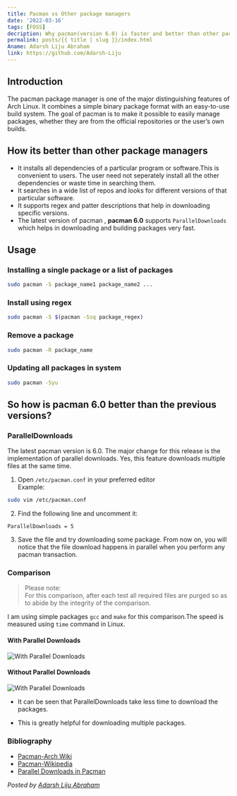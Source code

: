 ```yaml
---
title: Pacman vs Other package managers
date: '2022-03-16'
tags: [FOSS]
decription: Why pacman(version 6.0) is faster and better than other package managers.
permalink: posts/{{ title | slug }}/index.html
Aname: Adarsh Liju Abraham
link: https://github.com/Adarsh-Liju
---
```




## Introduction

The pacman package manager is one of the major distinguishing features of Arch Linux. It combines a simple binary package format with an easy-to-use build system. The goal of pacman is to make it possible to easily manage packages, whether they are from the official repositories or the user&rsquo;s own builds.


## How its better than other package managers

-   It installs all dependencies of a particular program or software.This is convenient to users. The user need not seperately install all the other dependencies or waste time in searching them.
-   It searches in a wide list of repos and looks for different versions of that particular software.
-   It supports regex and patter descriptions that help in downloading specific versions.
-   The latest version of pacman , **pacman 6.0** supports `ParallelDownloads` which helps in downloading and building packages very fast.


## Usage


### Installing a single package or a list of packages
```bash
sudo pacman -S package_name1 package_name2 ...
```

### Install using regex
```bash
sudo pacman -S $(pacman -Ssq package_regex)
```

### Remove a package
```bash
sudo pacman -R package_name
```

### Updating all packages in system
```bash
sudo pacman -Syu
```

## So how is pacman 6.0 better than the previous versions?

### ParallelDownloads

The latest pacman version is 6.0. The major change for this release is the implementation of parallel downloads. Yes, this feature downloads multiple files at the same time.

1. Open `/etc/pacman.conf` in your preferred editor\
Example:
```bash
sudo vim /etc/pacman.conf
```
2. Find the following line and uncomment it:
```text
ParallelDownloads = 5
```
3. Save the file and try downloading some package. From now on, you will notice that the file download happens in parallel when you perform any pacman transaction.

### Comparison 

> Please note:\
> For this comparison, after each test all required files are purged so as to abide by the integrity of the comparison.

I am using simple packages `gcc` and `make` for this comparison.The speed is measured using `time` command in Linux.

#### With Parallel Downloads 

![With Parallel Downloads](/images/WithParallelDownloads.png )

#### Without Parallel Downloads

![With Parallel Downloads](/images/WithParallelDownloads.png )


* It can be seen that ParallelDownloads take less time to download the packages.

* This is greatly helpful for downloading multiple packages.

### Bibliography

* [Pacman-Arch Wiki](https://wiki.archlinux.org/title/pacman)
* [Pacman-Wikipedia](https://en.wikipedia.org/wiki/Arch_Linux#Pacman)
* [Parallel Downloads in Pacman](https://ostechnix.com/enable-parallel-downloading-in-pacman-in-arch-linux/)

*Posted by [Adarsh Liju Abraham](https://github.com/Adarsh-Liju)*
